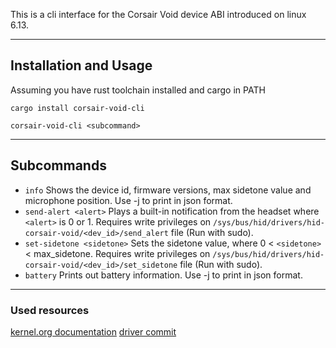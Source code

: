 This is a cli interface for the Corsair Void device ABI introduced on linux 6.13.

---

## Installation and Usage

Assuming you have rust toolchain installed and cargo in PATH

`cargo install corsair-void-cli`

`corsair-void-cli <subcommand>`

---

## Subcommands

- `info` Shows the device id, firmware versions, max sidetone value and microphone position. Use -j to print in json format.
- `send-alert <alert>` Plays a built-in notification from the headset where `<alert>` is 0 or 1. Requires write privileges on `/sys/bus/hid/drivers/hid-corsair-void/<dev_id>/send_alert` file (Run with sudo).
- `set-sidetone <sidetone>` Sets the sidetone value, where 0 < `<sidetone>` < max_sidetone. Requires write privileges on `/sys/bus/hid/drivers/hid-corsair-void/<dev_id>/set_sidetone` file (Run with sudo).
- `battery` Prints out battery information. Use -j to print in json format.

---

### Used resources

[kernel.org documentation](https://docs.kernel.org/admin-guide/abi-testing.html#abi-sys-bus-hid-drivers-hid-corsair-void-dev-fw-version-headset)
[driver commit](https://git.kernel.org/pub/scm/linux/kernel/git/hid/hid.git/commit/?h=for-next&id=6ea2a6fd3872e60a4d500b548ad65ed94e459ddd)
